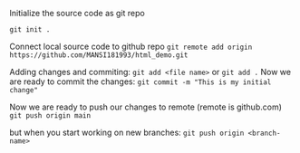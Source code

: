 Initialize the source code as git repo

`git init .`

Connect local source code to github repo
`git remote add origin https://github.com/MANSI181993/html_demo.git`

Adding changes and commiting:
`git add <file name>` or `git add .`
Now we are ready to commit the changes:
`git commit -m "This is my initial change"`

Now we are ready to push our changes to remote (remote is github.com)
`git push origin main` 

but when you start working on new branches:
`git push origin <branch-name>`